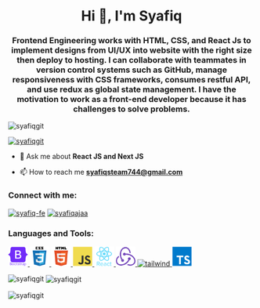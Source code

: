 <h1 align="center">Hi 👋, I'm Syafiq</h1>
<h3 align="center">Frontend Engineering works with HTML, CSS, and React Js to implement designs from UI/UX into website with the right size then deploy to hosting. I can collaborate with teammates in version control systems such as GitHub, manage responsiveness with CSS frameworks, consumes restful API, and use redux as global state management. I have the motivation to work as a front-end developer because it has challenges to solve problems.</h3>

<p align="left"> <img src="https://komarev.com/ghpvc/?username=syafiqgit&label=Profile%20views&color=0e75b6&style=flat" alt="syafiqgit" /> </p>

<p align="left"> <a href="https://github.com/ryo-ma/github-profile-trophy"><img src="https://github-profile-trophy.vercel.app/?username=syafiqgit" alt="syafiqgit" /></a> </p>

- 💬 Ask me about **React JS and Next JS**

- 📫 How to reach me **syafiqsteam744@gmail.com**

<h3 align="left">Connect with me:</h3>
<p align="left">
<a href="https://linkedin.com/in/syafiq-fe" target="blank"><img align="center" src="https://raw.githubusercontent.com/rahuldkjain/github-profile-readme-generator/master/src/images/icons/Social/linked-in-alt.svg" alt="syafiq-fe" height="30" width="40" /></a>
<a href="https://instagram.com/syafiqajaa" target="blank"><img align="center" src="https://raw.githubusercontent.com/rahuldkjain/github-profile-readme-generator/master/src/images/icons/Social/instagram.svg" alt="syafiqajaa" height="30" width="40" /></a>
</p>

<h3 align="left">Languages and Tools:</h3>
<p align="left"> <a href="https://getbootstrap.com" target="_blank" rel="noreferrer"> <img src="https://raw.githubusercontent.com/devicons/devicon/master/icons/bootstrap/bootstrap-plain-wordmark.svg" alt="bootstrap" width="40" height="40"/> </a> <a href="https://www.w3schools.com/css/" target="_blank" rel="noreferrer"> <img src="https://raw.githubusercontent.com/devicons/devicon/master/icons/css3/css3-original-wordmark.svg" alt="css3" width="40" height="40"/> </a> <a href="https://www.w3.org/html/" target="_blank" rel="noreferrer"> <img src="https://raw.githubusercontent.com/devicons/devicon/master/icons/html5/html5-original-wordmark.svg" alt="html5" width="40" height="40"/> </a> <a href="https://developer.mozilla.org/en-US/docs/Web/JavaScript" target="_blank" rel="noreferrer"> <img src="https://raw.githubusercontent.com/devicons/devicon/master/icons/javascript/javascript-original.svg" alt="javascript" width="40" height="40"/> </a> <a href="https://reactjs.org/" target="_blank" rel="noreferrer"> <img src="https://raw.githubusercontent.com/devicons/devicon/master/icons/react/react-original-wordmark.svg" alt="react" width="40" height="40"/> </a> <a href="https://redux.js.org" target="_blank" rel="noreferrer"> <img src="https://raw.githubusercontent.com/devicons/devicon/master/icons/redux/redux-original.svg" alt="redux" width="40" height="40"/> </a> <a href="https://tailwindcss.com/" target="_blank" rel="noreferrer"> <img src="https://www.vectorlogo.zone/logos/tailwindcss/tailwindcss-icon.svg" alt="tailwind" width="40" height="40"/> </a> <a href="https://www.typescriptlang.org/" target="_blank" rel="noreferrer"> <img src="https://raw.githubusercontent.com/devicons/devicon/master/icons/typescript/typescript-original.svg" alt="typescript" width="40" height="40"/> </a> </p>

<p><img align="left" src="https://github-readme-stats.vercel.app/api/top-langs?username=syafiqgit&show_icons=true&locale=en&layout=compact" alt="syafiqgit" /></p>

<p>&nbsp;<img align="center" src="https://github-readme-stats.vercel.app/api?username=syafiqgit&show_icons=true&locale=en" alt="syafiqgit" /></p>

<p><img align="center" src="https://github-readme-streak-stats.herokuapp.com/?user=syafiqgit&" alt="syafiqgit" /></p>
